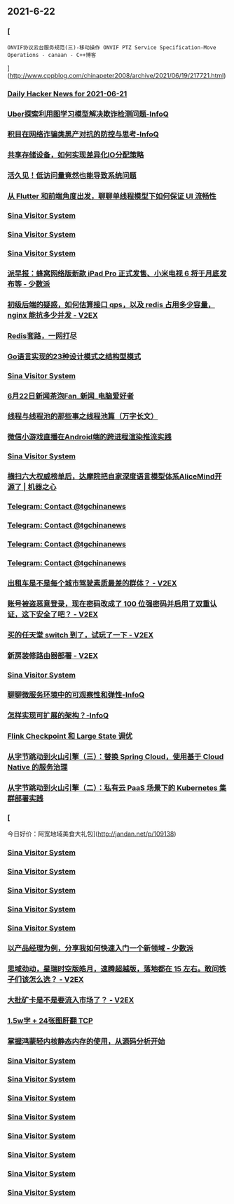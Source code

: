 
## 2021-6-22

### [
	ONVIF协议云台服务规范(三)-移动操作 ONVIF PTZ Service Specification-Move Operations - canaan - C++博客
](http://www.cppblog.com/chinapeter2008/archive/2021/06/19/217721.html)

### [Daily Hacker News for 2021-06-21](https://www.daemonology.net/hn-daily/2021-06-21.html)

### [Uber探索利用图学习模型解决欺诈检测问题-InfoQ](https://www.infoq.cn/article/fo4Co3jrmbo11GkUt0uD)

### [积目在网络诈骗类黑产对抗的防控与思考-InfoQ](https://www.infoq.cn/article/NDDZDl7PP8igZi2dKSeh)

### [共享存储设备，如何实现差异化IO分配策略](https://www.infoq.cn/article/eb83d545c950673b30d09c36b)

### [活久见！低访问量竟然也能导致系统问题](https://www.infoq.cn/article/a5f0b5e452000f3deab484dcf)

### [从 Flutter 和前端角度出发，聊聊单线程模型下如何保证 UI 流畅性](https://www.infoq.cn/article/1d06b6a472c6fd2414ba52d45)

### [Sina Visitor System](https://weibo.com/1715118170/KljSka4g1)

### [Sina Visitor System](https://weibo.com/1715118170/KljzAAdFn)

### [Sina Visitor System](https://weibo.com/1715118170/KljtWCU8y)

### [派早报：蜂窝网络版新款 iPad Pro 正式发售、小米电视 6 将于月底发布等 - 少数派](https://sspai.com/post/67356)

### [初级后端的疑惑，如何估算接口 qps，以及 redis 占用多少容量， nginx 能抗多少并发 - V2EX](https://www.v2ex.com/t/784806)

### [Redis套路，一网打尽](https://www.infoq.cn/article/4bdffc5a8f457f90cf51f95ae)

### [Go语言实现的23种设计模式之结构型模式](https://www.infoq.cn/article/2edd6c392198602e28faf95e3)

### [Sina Visitor System](https://weibo.com/1715118170/Klkgt7QDA)

### [6月22日新闻茶泡Fan_新闻_电脑爱好者](https://www.cfan.com.cn/2021/0622/135305.shtml)

### [线程与线程池的那些事之线程池篇（万字长文）](https://www.infoq.cn/article/480d2ec661be9a6ed128aa951)

### [微信小游戏直播在Android端的跨进程渲染推流实践](https://www.infoq.cn/article/b63927345faf0f57e069bd3fa)

### [Sina Visitor System](https://weibo.com/1715118170/KlkEFB2LY)

### [横扫六大权威榜单后，达摩院把自家深度语言模型体系AliceMind开源了 | 机器之心](https://www.jiqizhixin.com/articles/2021-06-22)

### [Telegram: Contact @tgchinanews](https://t.me/tgchinanews/1349)

### [Telegram: Contact @tgchinanews](https://t.me/tgchinanews/1348)

### [Telegram: Contact @tgchinanews](https://t.me/tgchinanews/1347)

### [Telegram: Contact @tgchinanews](https://t.me/tgchinanews/1346)

### [出租车是不是每个城市驾驶素质最差的群体？ - V2EX](https://www.v2ex.com/t/784977)

### [账号被盗恶意登录，现在密码改成了 100 位强密码并启用了双重认证，这下安全了吧？ - V2EX](https://www.v2ex.com/t/784949)

### [买的任天堂 switch 到了，试玩了一下 - V2EX](https://www.v2ex.com/t/784843)

### [新房装修路由器部署 - V2EX](https://www.v2ex.com/t/784814)

### [Sina Visitor System](https://weibo.com/5722964389/Kll2V3Z99)

### [聊聊微服务环境中的可观察性和弹性-InfoQ](https://www.infoq.cn/article/2RcybdzXo15EDA6NzHjE)

### [怎样实现可扩展的架构？-InfoQ](https://www.infoq.cn/article/2Lz2xwERI5O2BpPFYSwj)

### [Flink Checkpoint 和 Large State 调优](https://www.infoq.cn/article/9f1724aed87f0d702031deee1)

### [从字节跳动到火山引擎（三）：替换 Spring Cloud，使用基于 Cloud Native 的服务治理](https://www.infoq.cn/article/8062a35d680349a5ca364e36f)

### [从字节跳动到火山引擎（二）：私有云 PaaS 场景下的 Kubernetes 集群部署实践](https://www.infoq.cn/article/fbcb4e15472a517b858a76819)

### [
今日好价：阿宽地域美食大礼包](http://jandan.net/p/109138)

### [Sina Visitor System](https://weibo.com/1402400261/Kll9g6rGb)

### [Sina Visitor System](https://weibo.com/1402400261/Kll8ud7PF)

### [Sina Visitor System](https://weibo.com/1402400261/Kll7tiUco)

### [Sina Visitor System](https://weibo.com/1402400261/Kll6d0I2U)

### [Sina Visitor System](https://weibo.com/1715118170/Kll3i95gB)

### [以产品经理为例，分享我如何快速入门一个新领域 - 少数派](https://sspai.com/post/67015)

### [思域劲动，星瑞时空版皓月，速腾超越版，落地都在 15 左右。敢问铁子们该怎么选？ - V2EX](https://www.v2ex.com/t/784974)

### [大批矿卡是不是要流入市场了？ - V2EX](https://www.v2ex.com/t/784880)

### [1.5w字 + 24张图肝翻 TCP](https://www.infoq.cn/article/84998c291eb69b50fad90a132)

### [掌握鸿蒙轻内核静态内存的使用，从源码分析开始](https://www.infoq.cn/article/dc1b9374f283c0961949225d7)

### [Sina Visitor System](https://weibo.com/1402400261/Kllfbo7Bo)

### [Sina Visitor System](https://weibo.com/1402400261/Klldth4et)

### [Sina Visitor System](https://weibo.com/1402400261/Klld3zyZ9)

### [Sina Visitor System](https://weibo.com/1402400261/Kllbc5KOW)

### [Sina Visitor System](https://weibo.com/1402400261/Kll9QmDoG)

### [Sina Visitor System](https://weibo.com/1402400261/KlltsBfHA)

### [Sina Visitor System](https://weibo.com/1715118170/KllrHmXM1)

### [Sina Visitor System](https://weibo.com/1642628345/KllnrtliY)
